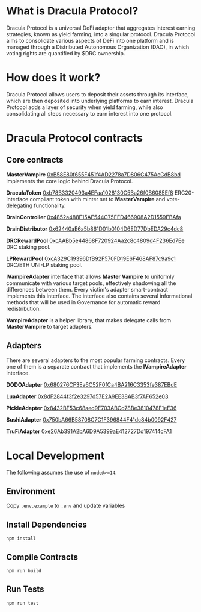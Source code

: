 # What is Dracula Protocol?

Dracula Protocol is a universal DeFi adapter that aggregates interest earning strategies, known as yield farming, into a singular protocol. Dracula Protocol aims to consolidate various aspects of DeFi into one platform and is managed through a Distributed Autonomous Organization (DAO), in which voting rights are quantified by $DRC ownership.

# How does it work?

Dracula Protocol allows users to deposit their assets through its interface, which are then deposited into underlying platforms to earn interest. Dracula Protocol adds a layer of security when yield farming, while also consolidating all steps necessary to earn interest into one protocol.

# Dracula Protocol contracts

## Core contracts

__MasterVampire__ [0xB58E80f655F451f4AD2278a7D806C475AcCdB8bd](https://etherscan.io/address/0xB58E80f655F451f4AD2278a7D806C475AcCdB8bd) implements the core logic behind Dracula Protocol.

__DraculaToken__ [0xb78B3320493a4EFaa1028130C5Ba26f0B6085Ef8](https://etherscan.io/address/0xb78b3320493a4efaa1028130c5ba26f0b6085ef8) ERC20-interface compliant token with minter set to __MasterVampire__ and vote-delegating functionality.

__DrainController__ [0x4852a488F15AE544C75FED466908A2D1559EBAfa](https://etherscan.io/address/0x4852a488F15AE544C75FED466908A2D1559EBAfa)

__DrainDistributor__ [0x62440aE6a5b861D01b0104D6ED77DbEDA29c4dc8](https://etherscan.io/address/0x62440aE6a5b861D01b0104D6ED77DbEDA29c4dc8)

__DRCRewardPool__ [0xcAABb5e44868F720924Aa2c8c4809d4F236Ed7Ee](https://etherscan.io/address/0xcAABb5e44868F720924Aa2c8c4809d4F236Ed7Ee) DRC staking pool.

__LPRewardPool__ [0xcA329C19396DfB92F570FD19E6F468AF87c9a9c1](https://etherscan.io/address/0xcA329C19396DfB92F570FD19E6F468AF87c9a9c1) DRC/ETH UNI-LP staking pool.

__IVampireAdapter__ interface that allows __Master Vampire__ to uniformly communicate with various target pools, effectively shadowing all the differences between them. Every victim's adapter smart-contract implements this interface. The interface also contains several informational methods that will be used in Governance for automatic reward redistribution.

__VampireAdapter__ is a helper library, that makes delegate calls from __MasterVampire__ to target adapters.

## Adapters
There are several adapters to the most popular farming contracts. Every one of them is a separate contract that implements the __IVampireAdapter__ interface.

__DODOAdapter__ [0x680276CF3Ea6C52F0fCa4BA216C3353fe387EBdE](https://etherscan.io/address/0x680276CF3Ea6C52F0fCa4BA216C3353fe387EBdE)

__LuaAdapter__ [0x8dF2844f3f2e3297d57E2A9EE38AB3f7AF652e03](https://etherscan.io/address/0x8dF2844f3f2e3297d57E2A9EE38AB3f7AF652e03)

__PickleAdapter__ [0x8432BF53c68aed9E703ABCd78Be3810478F1eE36](https://etherscan.io/address/0x8432BF53c68aed9E703ABCd78Be3810478F1eE36)

__SushiAdapter__ [0x750bA66B58708C7C1F396844F41dc84b0092F427](https://etherscan.io/address/0x750bA66B58708C7C1F396844F41dc84b0092F427)

__TruFiAdapter__ [0xe26Ab391A2bA6D9A5399aE412727Dd197414cFA1](https://etherscan.io/address/0xe26Ab391A2bA6D9A5399aE412727Dd197414cFA1)


# Local Development

The following assumes the use of `node@>=14`.

## Environment

Copy `.env.example` to `.env` and update variables

## Install Dependencies

`npm install`

## Compile Contracts

`npm run build`

## Run Tests

`npm run test`
